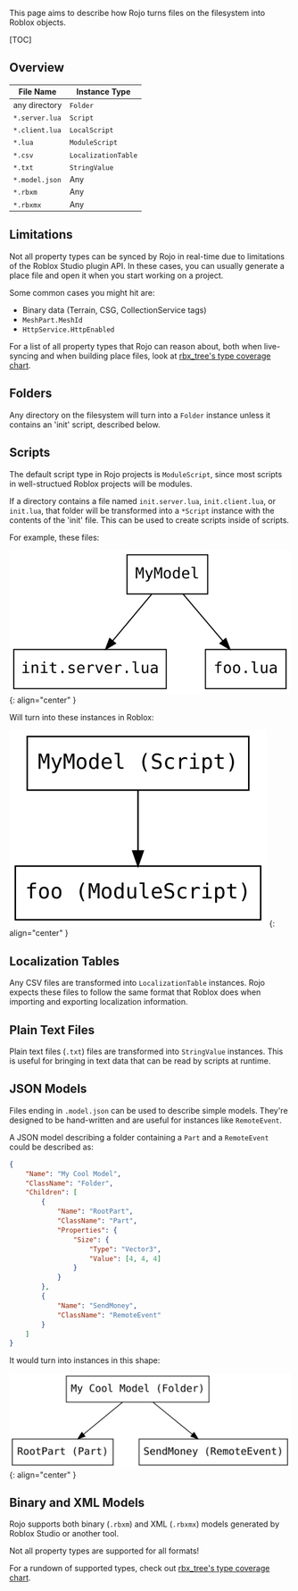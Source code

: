 This page aims to describe how Rojo turns files on the filesystem into Roblox objects.

[TOC]

## Overview
| File Name      | Instance Type       |
| -------------- | ------------------- |
| any directory  | `Folder`            |
| `*.server.lua` | `Script`            |
| `*.client.lua` | `LocalScript`       |
| `*.lua`        | `ModuleScript`      |
| `*.csv`        | `LocalizationTable` |
| `*.txt`        | `StringValue`       |
| `*.model.json` | Any                 |
| `*.rbxm`       | Any                 |
| `*.rbxmx`      | Any                 |

## Limitations
Not all property types can be synced by Rojo in real-time due to limitations of the Roblox Studio plugin API. In these cases, you can usually generate a place file and open it when you start working on a project.

Some common cases you might hit are:

* Binary data (Terrain, CSG, CollectionService tags)
* `MeshPart.MeshId`
* `HttpService.HttpEnabled`

For a list of all property types that Rojo can reason about, both when live-syncing and when building place files, look at [rbx_tree's type coverage chart](https://github.com/LPGhatguy/rbx-tree#property-type-coverage).

## Folders
Any directory on the filesystem will turn into a `Folder` instance unless it contains an 'init' script, described below.

## Scripts
The default script type in Rojo projects is `ModuleScript`, since most scripts in well-structued Roblox projects will be modules.

If a directory contains a file named `init.server.lua`, `init.client.lua`, or `init.lua`, that folder will be transformed into a `*Script` instance with the contents of the 'init' file. This can be used to create scripts inside of scripts.

For example, these files:

![Tree of files on disk](images/sync-example-files.svg)
{: align="center" }

Will turn into these instances in Roblox:

![Tree of instances in Roblox](images/sync-example-instances.svg)
{: align="center" }

## Localization Tables
Any CSV files are transformed into `LocalizationTable` instances. Rojo expects these files to follow the same format that Roblox does when importing and exporting localization information.

## Plain Text Files
Plain text files (`.txt`) files are transformed into `StringValue` instances. This is useful for bringing in text data that can be read by scripts at runtime.

## JSON Models
Files ending in `.model.json` can be used to describe simple models. They're designed to be hand-written and are useful for instances like `RemoteEvent`.

A JSON model describing a folder containing a `Part` and a `RemoteEvent` could be described as:

```json
{
    "Name": "My Cool Model",
    "ClassName": "Folder",
    "Children": [
        {
            "Name": "RootPart",
            "ClassName": "Part",
            "Properties": {
                "Size": {
                    "Type": "Vector3",
                    "Value": [4, 4, 4]
                }
            }
        },
        {
            "Name": "SendMoney",
            "ClassName": "RemoteEvent"
        }
    ]
}
```

It would turn into instances in this shape:

![Tree of instances in Roblox](images/sync-example-json-model.svg)
{: align="center" }

## Binary and XML Models
Rojo supports both binary (`.rbxm`) and XML (`.rbxmx`) models generated by Roblox Studio or another tool.

Not all property types are supported for all formats!

For a rundown of supported types, check out [rbx_tree's type coverage chart](https://github.com/LPGhatguy/rbx-tree#property-type-coverage).